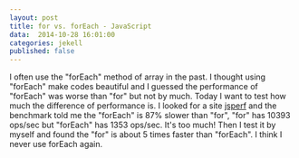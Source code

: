 ```yaml
---
layout: post
title: for vs. forEach - JavaScript
data:  2014-10-28 16:01:00
categories: jekell
published: false
---
```


I often use the "forEach" method of array in the past. I thought using "forEach" make codes beautiful and I guessed the performance of "forEach" was worse than "for" but not by much. Today I want to test how much the difference of performance is. I looked for a site [jsperf][jsperf] and the benchmark told me the "forEach" is 87% slower than "for", "for" has 10393 ops/sec but "forEach" has 1353 ops/sec. It's too much! Then I test it by myself and found the "for" is about 5 times faster than "forEach". I think I never use forEach again.

[jsperf]: http://jsperf.com/for-vs-foreach/37
